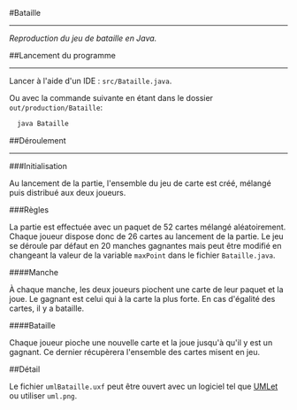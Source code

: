 #Bataille

---
_Reproduction du jeu de bataille en Java._

##Lancement du programme

---
Lancer à l'aide d'un IDE : `src/Bataille.java`.


Ou avec la commande suivante en étant dans le dossier `out/production/Bataille`:
```bash
  java Bataille
```
##Déroulement

---
###Initialisation

Au lancement de la partie, l'ensemble du jeu de carte est créé, mélangé puis distribué aux deux joueurs.

###Règles

La partie est effectuée avec un paquet de 52 cartes mélangé aléatoirement. Chaque joueur dispose donc de 26 cartes au lancement de la partie.
Le jeu se déroule par défaut en 20 manches gagnantes mais peut être modifié en changeant la valeur de la variable `maxPoint` dans le fichier `Bataille.java`.

####Manche

À chaque manche, les deux joueurs piochent une carte de leur paquet et la joue.
Le gagnant est celui qui à la carte la plus forte.
En cas d'égalité des cartes, il y a bataille.

####Bataille

Chaque joueur pioche une nouvelle carte et la joue jusqu'à qu'il y est un gagnant.
Ce dernier récupèrera l'ensemble des cartes misent en jeu.


##Détail

Le fichier `umlBataille.uxf` peut être ouvert avec un logiciel tel que [UMLet](https://www.umlet.com/) ou utiliser `uml.png`.